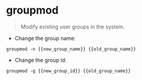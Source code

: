 # groupmod

> Modify existing user groups in the system.

- Change the group name:

`groupmod -n {{new_group_name}} {{old_group_name}}`

- Change the group id:

`groupmod -g {{new_group_id}} {{old_group_name}}`
